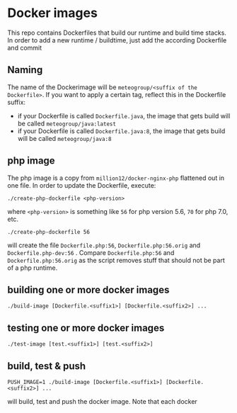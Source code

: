 # Docker images

This repo contains Dockerfiles that build our runtime and build time stacks.
In order to add a new runtime / buildtime, just add the according Dockerfile and commit

## Naming

The name of the Dockerimage will be `meteogroup/<suffix of the Dockerfile>`. If you want to apply a certain tag, reflect this in the Dockerfile suffix:

  - if your Dockerfile is called `Dockerfile.java`, the image that gets build will be called `meteogroup/java:latest`
  - if your Dockerfile is called `Dockerfile.java:8`, the image that gets build will be called `meteogroup/java:8`

## php image

The php image is a copy from `million12/docker-nginx-php` flattened out in one file. In order to update the Dockerfile, execute:

    ./create-php-dockerfile <php-version>

where `<php-version>` is something like `56` for php version 5.6, `70` for php 7.0, etc.

    ./create-php-dockerfile 56

will create the file `Dockerfile.php:56`, `Dockerfile.php:56.orig` and `Dockerfile.php-dev:56` . Compare `Dockerfile.php:56` and `Dockerfile.php:56.orig` as the script removes stuff that should not be part of a php runtime.

## building one or more docker images

    ./build-image [Dockerfile.<suffix1>] [Dockerfile.<suffix2>] ...

## testing one or more docker images

    ./test-image [test.<suffix1>] [test.<suffix2>]

## build, test & push

    PUSH_IMAGE=1 ./build-image [Dockerfile.<suffix1>] [Dockerfile.<suffix2>] ...

will build, test and push the docker image. Note that each docker

